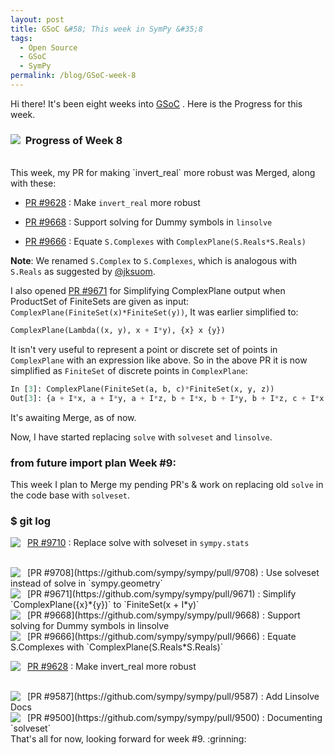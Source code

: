 ```yaml
---
layout: post
title: GSoC &#58; This week in SymPy &#35;8
tags:
  - Open Source
  - GSoC
  - SymPy
permalink: /blog/GSoC-week-8
---
```


Hi there! It's been eight weeks into [GSoC](https://en.wikipedia.org/wiki/Google_Summer_of_Code)
. Here is the Progress for this week.

### &nbsp; **Progress of Week 8** <img style="float: left" src="/assets/gsoc/pr.png"> 
</br>
This week, my PR for making `invert_real` more robust was Merged, along with these:

* [PR #9628](https://github.com/sympy/sympy/pull/9628) : Make `invert_real` more robust

* [PR #9668](https://github.com/sympy/sympy/pull/9668) : Support solving for Dummy symbols in `linsolve`

* [PR #9666](https://github.com/sympy/sympy/pull/9666) : Equate `S.Complexes` with `ComplexPlane(S.Reals*S.Reals)`

**Note**: We renamed `S.Complex` to `S.Complexes`, which is analogous with `S.Reals` as suggested by [@jksuom](https://github.com/jksuom).

I also opened [PR #9671](https://github.com/sympy/sympy/pull/9671) for Simplifying ComplexPlane output when ProductSet of FiniteSets are given as input: `ComplexPlane(FiniteSet(x)*FiniteSet(y))`, It was earlier simplified to:

```python
ComplexPlane(Lambda((x, y), x + I*y), {x} x {y})
```
It isn't very useful to represent a point or discrete set of points in `ComplexPlane` with an expression like above. So in the above PR it is now simplified as `FiniteSet` of discrete points in `ComplexPlane`:

```python
In [3]: ComplexPlane(FiniteSet(a, b, c)*FiniteSet(x, y, z))
Out[3]: {a + I*x, a + I*y, a + I*z, b + I*x, b + I*y, b + I*z, c + I*x, c + I*y, c + I*z}
```
It's awaiting Merge, as of now.

Now, I have started replacing `solve` with `solveset` and `linsolve`.


### **from __future__ import plan**  Week #9:
This week I plan to Merge my pending PR's & work on replacing old `solve` in the code base with `solveset`.

### **$ git log**

<img align="left" src="/assets/gsoc/opr.png"> &nbsp; [PR #9710](https://github.com/sympy/sympy/pull/9710) : Replace solve with solveset in `sympy.stats`

</br>
<img align="left" src="/assets/gsoc/opr.png"> &nbsp; [PR #9708](https://github.com/sympy/sympy/pull/9708) : Use solveset instead of solve in `sympy.geometry`

</br>
<img align="left" src="/assets/gsoc/opr.png"> &nbsp; [PR #9671](https://github.com/sympy/sympy/pull/9671) : Simplify `ComplexPlane({x}*{y})` to `FiniteSet(x + I*y)`

</br>
<img align="left" src="/assets/gsoc/mpr.png"> &nbsp; [PR #9668](https://github.com/sympy/sympy/pull/9668) : Support solving for Dummy symbols in linsolve

</br>
<img align="left" src="/assets/gsoc/mpr.png"> &nbsp; [PR #9666](https://github.com/sympy/sympy/pull/9666) : Equate S.Complexes with `ComplexPlane(S.Reals*S.Reals)`


<img align="left" src="/assets/gsoc/mpr.png"> &nbsp; [PR #9628](https://github.com/sympy/sympy/pull/9628) : Make invert_real more robust

</br>
<img align="left" src="/assets/gsoc/opr.png"> &nbsp; [PR #9587](https://github.com/sympy/sympy/pull/9587) : Add Linsolve Docs

</br>
<img align="left" src="/assets/gsoc/opr.png"> &nbsp; [PR #9500](https://github.com/sympy/sympy/pull/9500) :  Documenting `solveset`

</br>
That's all for now, looking forward for week #9. :grinning: